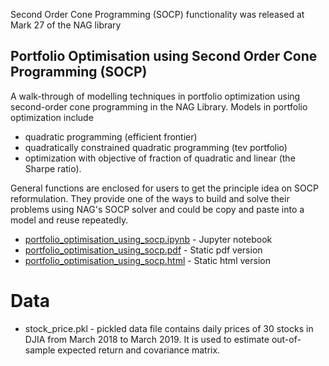 Second Order Cone Programming (SOCP) functionality was released at Mark 27 of the NAG library

## Portfolio Optimisation using Second Order Cone Programming (SOCP)

A walk-through of modelling techniques in portfolio optimization using second-order cone programming in the NAG Library. Models in portfolio optimization include

* quadratic programming (efficient frontier)
* quadratically constrained quadratic programming (tev portfolio)
* optimization with objective of fraction of quadratic and linear (the Sharpe ratio).

General functions are enclosed for users to get the principle idea on SOCP reformulation. They provide one of the ways to build and solve their problems using NAG's SOCP solver and could be copy and paste into a model and reuse repeatedly.               

* [portfolio_optimisation_using_socp.ipynb](./portfolio_optimisation_using_socp.ipynb) - Jupyter notebook
* [portfolio_optimisation_using_socp.pdf](./static/portfolio_optimisation_using_socp.pdf) - Static pdf version
* [portfolio_optimisation_using_socp.html](./static/portfolio_optimisation_using_socp.html) - Static html version

# Data

* stock_price.pkl - pickled data file contains daily prices of 30 stocks in DJIA from March 2018 to March 2019. It is used to estimate out-of-sample expected return and covariance matrix.
